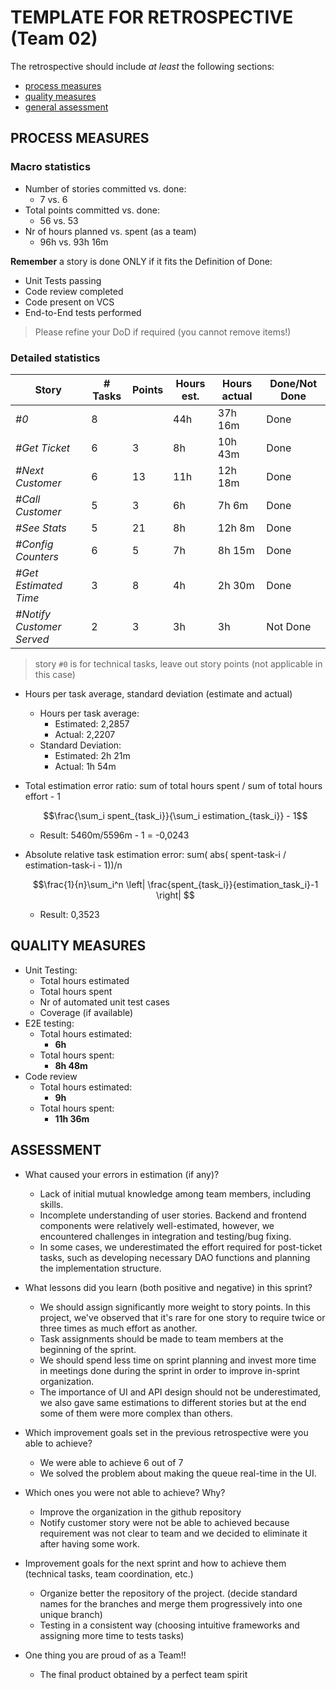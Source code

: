 TEMPLATE FOR RETROSPECTIVE (Team 02)
=====================================

The retrospective should include _at least_ the following
sections:

- [process measures](#process-measures)
- [quality measures](#quality-measures)
- [general assessment](#assessment)

## PROCESS MEASURES 

### Macro statistics

- Number of stories committed vs. done:
  - 7 vs. 6
- Total points committed vs. done:
  - 56 vs. 53
- Nr of hours planned vs. spent (as a team)
  - 96h vs. 93h 16m 

**Remember** a story is done ONLY if it fits the Definition of Done:
 
- Unit Tests passing
- Code review completed
- Code present on VCS
- End-to-End tests performed

> Please refine your DoD if required (you cannot remove items!) 

### Detailed statistics

| Story                     | # Tasks | Points | Hours est. | Hours actual | Done/Not Done |
| ------------------------- | ------- | ------ | ---------- | ------------ | ------------- |
| _#0_                      | 8       |        | 44h        | 37h 16m      | Done          |
| _#Get Ticket_             | 6       | 3      | 8h         | 10h 43m      | Done          |
| _#Next Customer_          | 6       | 13     | 11h        | 12h 18m      | Done          |
| _#Call Customer_          | 5       | 3      | 6h         | 7h 6m        | Done          |
| _#See Stats_              | 5       | 21     | 8h         | 12h 8m       | Done          |
| _#Config Counters_        | 6       | 5      | 7h         | 8h 15m       | Done          |
| _#Get Estimated Time_     | 3       | 8      | 4h         | 2h 30m       | Done          |
| _#Notify Customer Served_ | 2       | 3      | 3h         | 3h           | Not Done      |


> story `#0` is for technical tasks, leave out story points (not applicable in this case)

- Hours per task average, standard deviation (estimate and actual)
  - Hours per task average: 
    - Estimated: 2,2857
    - Actual: 2,2207
  - Standard Deviation:
    - Estimated: 2h 21m
    - Actual: 1h 54m
- Total estimation error ratio: sum of total hours spent / sum of total hours effort - 1

    $$\frac{\sum_i spent_{task_i}}{\sum_i estimation_{task_i}} - 1$$

    - Result: 5460m/5596m - 1 = -0,0243
    
- Absolute relative task estimation error: sum( abs( spent-task-i / estimation-task-i - 1))/n

    $$\frac{1}{n}\sum_i^n \left| \frac{spent_{task_i}}{estimation_task_i}-1 \right| $$

    - Result: 0,3523
  
## QUALITY MEASURES 

- Unit Testing:
  - Total hours estimated
  - Total hours spent
  - Nr of automated unit test cases 
  - Coverage (if available)
- E2E testing:
  - Total hours estimated:
    - **6h**
  - Total hours spent:
    - **8h 48m**
- Code review 
  - Total hours estimated:
    - **9h**
  - Total hours spent:
    - **11h 36m**
  


## ASSESSMENT

- What caused your errors in estimation (if any)?
  - Lack of initial mutual knowledge among team members, including skills. 
  - Incomplete understanding of user stories. Backend and frontend components were relatively well-estimated, however, we encountered challenges in integration and testing/bug fixing. 
  - In some cases, we underestimated the effort required for post-ticket tasks, such as developing necessary DAO functions and planning the implementation structure.

- What lessons did you learn (both positive and negative) in this sprint?
  - We should assign significantly more weight to story points. In this project, we've observed that it's rare for one story to require twice or three times as much effort as another.
  - Task assignments should be made to team members at the beginning of the sprint.
  - We should spend less time on sprint planning and invest more time in meetings done during the sprint in order to improve in-sprint organization.
  - The importance of UI and API design should not be underestimated, we also gave same estimations to different stories but at the end some of them were more complex than others.

- Which improvement goals set in the previous retrospective were you able to achieve? 
  - We were able to achieve 6 out of 7 
  - We solved the problem about making the queue real-time in the UI.
  
- Which ones you were not able to achieve? Why?
  - Improve the organization in the github repository
  - Notify customer story were not be able to achieved because requirement was not clear to team and we decided to eliminate it after having some work.

- Improvement goals for the next sprint and how to achieve them (technical tasks, team coordination, etc.)
  - Organize better the repository of the project. (decide standard names for the branches and merge them progressively into one unique branch)
  - Testing in a consistent way (choosing intuitive frameworks and assigning more time to tests tasks)

- One thing you are proud of as a Team!!
  - The final product obtained by a perfect team spirit